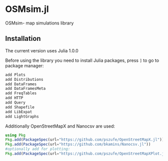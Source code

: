# OSMsim.jl
OSMsim- map simulations library

## Installation

The current version uses Julia 1.0.0

Before using the library you need to install Julia packages, press `]` to go to package manager:

```julia
add Plots
add Distributions
add DataFrames
add DataFramesMeta
add FreqTables
add HTTP
add Query
add Shapefile
add LibExpat
add LightGraphs
```

Additionally OpenStreetMapX and Nanocsv are used:

```julia
using Pkg
Pkg.add(PackageSpec(url="https://github.com/pszufe/OpenStreetMapX.jl"))
Pkg.add(PackageSpec(url="https://github.com/bkamins/Nanocsv.jl"))
#optionally add for plotting:
Pkg.add(PackageSpec(url="https://github.com/pszufe/OpenStreetMapXPlot.jl"))
```




